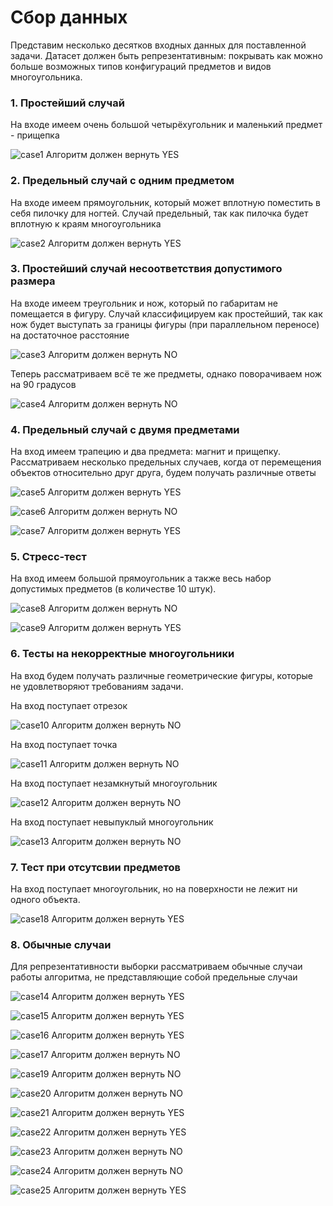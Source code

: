 # Сбор данных
Представим несколько десятков входных данных для поставленной задачи. Датасет должен быть репрезентативным: покрывать как можно больше возможных типов конфигураций предметов и видов многоугольника.

### 1. Простейший случай
На входе имеем очень большой четырёхугольник и маленький предмет - прищепка

![case1](https://github.com/Brightest-Sunshine/pictures-for-README-files/blob/master/pics/case1.jpg)
Алгоритм должен вернуть YES

### 2. Предельный случай с одним предметом
На входе имеем прямоугольник, который может вплотную поместить в себя пилочку для ногтей. Случай предельный, так как пилочка будет вплотную к краям многоугольника

![case2](https://github.com/Brightest-Sunshine/pictures-for-README-files/blob/master/pics/case2.jpg)
Алгоритм должен вернуть YES

### 3. Простейший случай несоответствия допустимого размера
На входе имеем треугольник и нож, который по габаритам не помещается в фигуру. Случай классифицируем как простейший, так как нож будет выступать за границы фигуры (при параллельном переносе) на достаточное расстояние

![case3](https://github.com/Brightest-Sunshine/pictures-for-README-files/blob/master/pics/case3.jpg)
Алгоритм должен вернуть NO

Теперь рассматриваем всё те же предметы, однако поворачиваем нож на 90 градусов

![case4](https://github.com/Brightest-Sunshine/pictures-for-README-files/blob/master/pics/case4.jpg)
Алгоритм должен вернуть NO

### 4. Предельный случай с двумя предметами
На вход имеем трапецию и два предмета: магнит и прищепку. Рассматриваем несколько предельных случаев, когда от перемещения объектов относительно друг друга, будем получать различные ответы

![case5](https://github.com/Brightest-Sunshine/pictures-for-README-files/blob/master/pics/case5.jpg)
Алгоритм должен вернуть YES

![case6](https://github.com/Brightest-Sunshine/pictures-for-README-files/blob/master/pics/case6.jpg)
Алгоритм должен вернуть NO

![case7](https://github.com/Brightest-Sunshine/pictures-for-README-files/blob/master/pics/case7.jpg)
Алгоритм должен вернуть YES

### 5. Стресс-тест
На вход имеем большой прямоугольник а также весь набор допустимых предметов (в количестве 10 штук).

![case8](https://github.com/Brightest-Sunshine/pictures-for-README-files/blob/master/pics/case8.jpg)
Алгоритм должен вернуть NO

![case9](https://github.com/Brightest-Sunshine/pictures-for-README-files/blob/master/pics/case9.jpg)
Алгоритм должен вернуть YES

### 6. Тесты на некорректные многоугольники
На вход будем получать различные геометрические фигуры, которые не удовлетворяют требованиям задачи.

На вход поступает отрезок

![case10](https://github.com/Brightest-Sunshine/pictures-for-README-files/blob/master/pics/case10.jpg)
Алгоритм должен вернуть NO

На вход поступает точка

![case11](https://github.com/Brightest-Sunshine/pictures-for-README-files/blob/master/pics/case11.jpg)
Алгоритм должен вернуть NO

На вход поступает незамкнутый многоугольник

![case12](https://github.com/Brightest-Sunshine/pictures-for-README-files/blob/master/pics/case12.jpg)
Алгоритм должен вернуть NO

На вход поступает невыпуклый многоугольник

![case13](https://github.com/Brightest-Sunshine/pictures-for-README-files/blob/master/pics/case13.jpg)
Алгоритм должен вернуть NO

### 7. Тест при отсутсвии предметов
На вход поступает многоугольник, но на поверхности не лежит ни одного объекта.

![case18](https://github.com/Brightest-Sunshine/pictures-for-README-files/blob/master/pics/case18.jpg)
Алгоритм должен вернуть YES

### 8. Обычные случаи
Для репрезентативности выборки рассматриваем обычные случаи работы алгоритма, не представляющие собой предельные случаи

![case14](https://github.com/Brightest-Sunshine/pictures-for-README-files/blob/master/pics/case14.jpg)
Алгоритм должен вернуть YES

![case15](https://github.com/Brightest-Sunshine/pictures-for-README-files/blob/master/pics/case15.jpg)
Алгоритм должен вернуть YES

![case16](https://github.com/Brightest-Sunshine/pictures-for-README-files/blob/master/pics/case16.jpg)
Алгоритм должен вернуть YES

![case17](https://github.com/Brightest-Sunshine/pictures-for-README-files/blob/master/pics/case17.jpg)
Алгоритм должен вернуть NO

![case19](https://github.com/Brightest-Sunshine/pictures-for-README-files/blob/master/pics/case19.jpg)
Алгоритм должен вернуть NO

![case20](https://github.com/Brightest-Sunshine/pictures-for-README-files/blob/master/pics/case20.jpg)
Алгоритм должен вернуть NO

![case21](https://github.com/Brightest-Sunshine/pictures-for-README-files/blob/master/pics/case21.jpg)
Алгоритм должен вернуть YES

![case22](https://github.com/Brightest-Sunshine/pictures-for-README-files/blob/master/pics/case22.jpg)
Алгоритм должен вернуть YES

![case23](https://github.com/Brightest-Sunshine/pictures-for-README-files/blob/master/pics/case23.jpg)
Алгоритм должен вернуть NO

![case24](https://github.com/Brightest-Sunshine/pictures-for-README-files/blob/master/pics/case24.jpg)
Алгоритм должен вернуть NO

![case25](https://github.com/Brightest-Sunshine/pictures-for-README-files/blob/master/pics/case25.jpg)
Алгоритм должен вернуть YES
